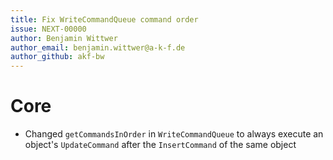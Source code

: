 ```yaml
---
title: Fix WriteCommandQueue command order
issue: NEXT-00000
author: Benjamin Wittwer
author_email: benjamin.wittwer@a-k-f.de
author_github: akf-bw
---
```

# Core
* Changed `getCommandsInOrder` in `WriteCommandQueue` to always execute an object's `UpdateCommand` after the `InsertCommand` of the same object

